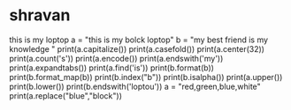 # shravan
this is my loptop
a = "this is my bolck loptop"
b = "my best friend is my knowledge "
print(a.capitalize())
print(a.casefold())
print(a.center(32))
print(a.count('s'))
print(a.encode())
print(a.endswith('my'))
print(a.expandtabs())
print(a.find('is'))
print(b.format(b))
print(b.format_map(b))
print(b.index("b"))
print(b.isalpha())
print(a.upper())
print(b.lower())
print(b.endswith('loptou'))
a = "red,green,blue,white"
print(a.replace("blue","block"))
